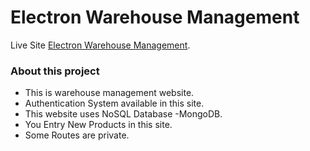 # Electron Warehouse Management

Live Site [Electron Warehouse Management](https://electron-warehouse-management.web.app).

### About this project

* This is warehouse management website.
* Authentication System available in this site.
* This website uses NoSQL Database -MongoDB.
* You Entry New Products in this site.
* Some Routes are private.
